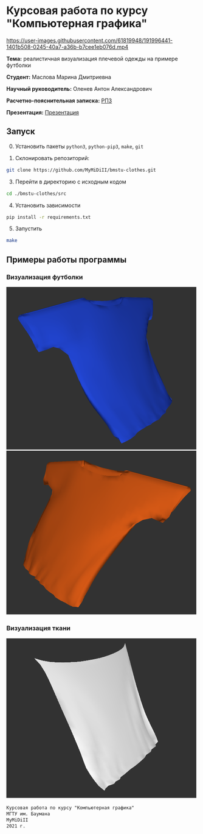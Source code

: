 # Курсовая работа по курсу "Компьютерная графика"

https://user-images.githubusercontent.com/61819948/191996441-1401b508-0245-40a7-a36b-b7cee1eb076d.mp4

**Тема:** реалистичная визуализация плечевой одежды на примере футболки

**Студент:** Маслова Марина Дмитриевна

**Научный руководитель:** Оленев Антон Александрович

**Расчетно-пояснительная записка:** [РПЗ](./docs/pdf/MaslovaCG.pdf)

**Презентация:** [Презентация](./docs/pdf/presentation.pdf)

## Запуск

0. Установить пакеты `python3`, `python-pip3`, `make`, `git`

1. Склонировать репозиторий:

```bash
git clone https://github.com/MyMiDiII/bmstu-clothes.git
```

3. Перейти в директорию с исходным кодом

```bash
cd ./bmstu-clothes/src
```

4. Установить зависимости

```bash
pip install -r requirements.txt
```

5. Запустить

```bash
make
```

## Примеры работы программы

### Визуализация футболки

<img src="./docs/data/img/rmblue.png" alt="Синяя футболка" width="500"/>
<img src="./docs/data/img/rmorange.png" alt="Оранжевая футболка" width="500"/>

### Визуализация ткани

<img src="./docs/data/img/rmcloth.png" alt="Белая ткань" width="500"/>

```
Курсовая работа по курсу "Компьютерная графика"
МГТУ им. Баумана
MyMiDiII
2021 г.
```
